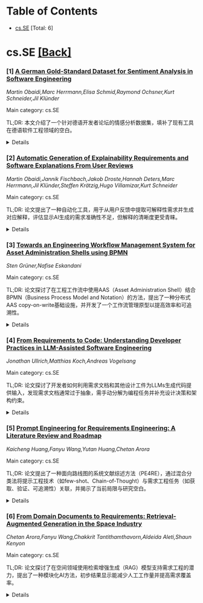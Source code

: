 <div id=toc></div>

# Table of Contents

- [cs.SE](#cs.SE) [Total: 6]


<div id='cs.SE'></div>

# cs.SE [[Back]](#toc)

### [1] [A German Gold-Standard Dataset for Sentiment Analysis in Software Engineering](https://arxiv.org/abs/2507.07325)
*Martin Obaidi,Marc Herrmann,Elisa Schmid,Raymond Ochsner,Kurt Schneider,Jil Klünder*

Main category: cs.SE

TL;DR: 本文介绍了一个针对德语开发者论坛的情感分析数据集，填补了现有工具在德语软件工程领域的空白。


<details>
  <summary>Details</summary>
Motivation: 现有情感分析工具主要基于英语或非德语数据集，缺乏对德语开发者社区的支持。

Method: 从德语开发者论坛提取5,949条语句，由四名德语母语学生基于Shaver情感模型进行六种基本情感的标注。

Result: 标注过程显示出高评分者一致性和可靠性，验证了数据集的有效性和鲁棒性。

Conclusion: 该数据集填补了德语软件工程领域情感分析的空白，并讨论了优化标注和进一步应用的途径。

Abstract: Sentiment analysis is an essential technique for investigating the emotional
climate within developer teams, contributing to both team productivity and
project success. Existing sentiment analysis tools in software engineering
primarily rely on English or non-German gold-standard datasets. To address this
gap, our work introduces a German dataset of 5,949 unique developer statements,
extracted from the German developer forum Android-Hilfe.de. Each statement was
annotated with one of six basic emotions, based on the emotion model by Shaver
et al., by four German-speaking computer science students. Evaluation of the
annotation process showed high interrater agreement and reliability. These
results indicate that the dataset is sufficiently valid and robust to support
sentiment analysis in the German-speaking software engineering community.
Evaluation with existing German sentiment analysis tools confirms the lack of
domain-specific solutions for software engineering. We also discuss approaches
to optimize annotation and present further use cases for the dataset.

</details>


### [2] [Automatic Generation of Explainability Requirements and Software Explanations From User Reviews](https://arxiv.org/abs/2507.07344)
*Martin Obaidi,Jannik Fischbach,Jakob Droste,Hannah Deters,Marc Herrmann,Jil Klünder,Steffen Krätzig,Hugo Villamizar,Kurt Schneider*

Main category: cs.SE

TL;DR: 论文提出了一种自动化工具，用于从用户反馈中提取可解释性需求并生成对应解释，评估显示AI生成的需求准确性不足，但解释的清晰度更受青睐。


<details>
  <summary>Details</summary>
Motivation: 增强透明度、建立用户信任和确保合规性需要可解释性，但现有方法无法系统地将用户反馈转化为结构化需求和解释。

Method: 引入工具支持的自动化方法，从用户评论中提取需求并生成解释，通过工业合作数据集评估效果。

Result: AI生成的需求常缺乏相关性和正确性，但生成的解释在清晰度和风格上更受青睐，正确性仍需人工验证。

Conclusion: 该工作推动了软件系统可解释性需求的自动化生成，并提供了相关数据集支持未来研究。

Abstract: Explainability has become a crucial non-functional requirement to enhance
transparency, build user trust, and ensure regulatory compliance. However,
translating explanation needs expressed in user feedback into structured
requirements and corresponding explanations remains challenging. While existing
methods can identify explanation-related concerns in user reviews, there is no
established approach for systematically deriving requirements and generating
aligned explanations. To contribute toward addressing this gap, we introduce a
tool-supported approach that automates this process. To evaluate its
effectiveness, we collaborated with an industrial automation manufacturer to
create a dataset of 58 user reviews, each annotated with manually crafted
explainability requirements and explanations. Our evaluation shows that while
AI-generated requirements often lack relevance and correctness compared to
human-created ones, the AI-generated explanations are frequently preferred for
their clarity and style. Nonetheless, correctness remains an issue,
highlighting the importance of human validation. This work contributes to the
advancement of explainability requirements in software systems by (1)
introducing an automated approach to derive requirements from user reviews and
generate corresponding explanations, (2) providing empirical insights into the
strengths and limitations of automatically generated artifacts, and (3)
releasing a curated dataset to support future research on the automatic
generation of explainability requirements.

</details>


### [3] [Towards an Engineering Workflow Management System for Asset Administration Shells using BPMN](https://arxiv.org/abs/2507.07468)
*Sten Grüner,Nafise Eskandani*

Main category: cs.SE

TL;DR: 论文探讨了在工程工作流中使用AAS（Asset Administration Shell）结合BPMN（Business Process Model and Notation）的方法，提出了一种分布式AAS copy-on-write基础设施，并开发了一个工作流管理原型以提高效率和可追溯性。


<details>
  <summary>Details</summary>
Motivation: 工业4.0技术的集成对自动化和优化工程流程至关重要，AAS是实现互操作数字孪生的关键。

Method: 结合BPMN定义结构化流程，提出分布式AAS copy-on-write基础设施，开发工作流管理原型。

Result: 提高了工程工作流的效率和可追溯性，增强了安全性和可扩展性。

Conclusion: AAS与BPMN的结合及分布式基础设施为跨组织协作提供了高效、安全的解决方案。

Abstract: The integration of Industry 4.0 technologies into engineering workflows is an
essential step toward automating and optimizing plant and process engineering
processes. The Asset Administration Shell (AAS) serves as a key enabler for
creating interoperable Digital Twins that facilitate engineering data exchange
and automation. This paper explores the use of AAS within engineering
workflows, particularly in combination with Business Process Model and Notation
(BPMN) to define structured and automated processes. We propose a distributed
AAS copy-on-write infrastructure that enhances security and scalability while
enabling seamless cross organizational collaboration. We also introduce a
workflow management prototype automating AAS operations and engineering
workflows, improving efficiency and traceability.

</details>


### [4] [From Requirements to Code: Understanding Developer Practices in LLM-Assisted Software Engineering](https://arxiv.org/abs/2507.07548)
*Jonathan Ullrich,Matthias Koch,Andreas Vogelsang*

Main category: cs.SE

TL;DR: 论文探讨了开发者如何利用需求文档和其他设计工件为LLMs生成代码提供输入，发现需求文档通常过于抽象，需手动分解为编程任务并补充设计决策和架构约束。


<details>
  <summary>Details</summary>
Motivation: 评估生成式LLMs是否可能终结传统软件工程，通过研究开发者如何将需求融入LLMs的代码生成过程。

Method: 访谈了来自14家公司的18名从业者，分析其如何利用需求和设计工件为LLMs生成代码。

Result: 需求文档通常过于抽象，需分解为编程任务并补充设计决策和架构约束才能用于LLMs。

Conclusion: 即使使用LLMs生成代码，基础的需求工程工作仍不可或缺，研究为自动化需求为中心的SE任务提供了理论支持。

Abstract: With the advent of generative LLMs and their advanced code generation
capabilities, some people already envision the end of traditional software
engineering, as LLMs may be able to produce high-quality code based solely on
the requirements a domain expert feeds into the system. The feasibility of this
vision can be assessed by understanding how developers currently incorporate
requirements when using LLMs for code generation-a topic that remains largely
unexplored. We interviewed 18 practitioners from 14 companies to understand how
they (re)use information from requirements and other design artifacts to feed
LLMs when generating code. Based on our findings, we propose a theory that
explains the processes developers employ and the artifacts they rely on. Our
theory suggests that requirements, as typically documented, are too abstract
for direct input into LLMs. Instead, they must first be manually decomposed
into programming tasks, which are then enriched with design decisions and
architectural constraints before being used in prompts. Our study highlights
that fundamental RE work is still necessary when LLMs are used to generate
code. Our theory is important for contextualizing scientific approaches to
automating requirements-centric SE tasks.

</details>


### [5] [Prompt Engineering for Requirements Engineering: A Literature Review and Roadmap](https://arxiv.org/abs/2507.07682)
*Kaicheng Huang,Fanyu Wang,Yutan Huang,Chetan Arora*

Main category: cs.SE

TL;DR: 论文提出了一种面向路线图的系统文献综述方法（PE4RE），通过混合分类法将提示工程技术（如few-shot、Chain-of-Thought）与需求工程任务（如获取、验证、可追溯性）关联，并揭示了当前局限与研究空白。


<details>
  <summary>Details</summary>
Motivation: 当前大型语言模型（LLMs）在需求工程（RE）任务中存在不确定性和不可控性，缺乏有效的提示指导，阻碍了其可信赖应用。

Method: 采用Kitchenham和Petersen的二次研究协议，检索六个数字图书馆，筛选867条记录，分析35项主要研究，提出混合分类法。

Result: 揭示了当前PE4RE的任务、LLM家族和提示类型，并指出了局限性与研究空白。

Conclusion: 提出了逐步路线图，将当前的临时PE原型发展为可重复、实用的工作流程。

Abstract: Advancements in large language models (LLMs) have led to a surge of prompt
engineering (PE) techniques that can enhance various requirements engineering
(RE) tasks. However, current LLMs are often characterized by significant
uncertainty and a lack of controllability. This absence of clear guidance on
how to effectively prompt LLMs acts as a barrier to their trustworthy
implementation in the RE field. We present the first roadmap-oriented
systematic literature review of Prompt Engineering for RE (PE4RE). Following
Kitchenham's and Petersen's secondary-study protocol, we searched six digital
libraries, screened 867 records, and analyzed 35 primary studies. To bring
order to a fragmented landscape, we propose a hybrid taxonomy that links
technique-oriented patterns (e.g., few-shot, Chain-of-Thought) to task-oriented
RE roles (elicitation, validation, traceability). Two research questions, with
five sub-questions, map the tasks addressed, LLM families used, and prompt
types adopted, and expose current limitations and research gaps. Finally, we
outline a step-by-step roadmap showing how today's ad-hoc PE prototypes can
evolve into reproducible, practitioner-friendly workflows.

</details>


### [6] [From Domain Documents to Requirements: Retrieval-Augmented Generation in the Space Industry](https://arxiv.org/abs/2507.07689)
*Chetan Arora,Fanyu Wang,Chakkrit Tantithamthavorn,Aldeida Aleti,Shaun Kenyon*

Main category: cs.SE

TL;DR: 论文探讨了在空间领域使用检索增强生成（RAG）模型支持需求工程的潜力，提出了一种模块化AI方法，初步结果显示能减少人工工作量并提高需求覆盖率。


<details>
  <summary>Details</summary>
Motivation: 空间行业的需求工程复杂且高精度要求高，小型组织难以从非结构化文档中提取可操作需求。

Method: 采用RAG模型预处理文档、分类、检索相关内容，并利用大语言模型生成需求草案。

Result: 初步结果表明该方法能减少人工工作，提高需求覆盖率，并支持轻量级合规对齐。

Conclusion: 论文提出了AI在需求工程中更广泛应用的路线图，旨在降低小型组织参与大型任务的壁垒。

Abstract: Requirements engineering (RE) in the space industry is inherently complex,
demanding high precision, alignment with rigorous standards, and adaptability
to mission-specific constraints. Smaller space organisations and new entrants
often struggle to derive actionable requirements from extensive, unstructured
documents such as mission briefs, interface specifications, and regulatory
standards. In this innovation opportunity paper, we explore the potential of
Retrieval-Augmented Generation (RAG) models to support and (semi-)automate
requirements generation in the space domain. We present a modular, AI-driven
approach that preprocesses raw space mission documents, classifies them into
semantically meaningful categories, retrieves contextually relevant content
from domain standards, and synthesises draft requirements using large language
models (LLMs). We apply the approach to a real-world mission document from the
space domain to demonstrate feasibility and assess early outcomes in
collaboration with our industry partner, Starbound Space Solutions. Our
preliminary results indicate that the approach can reduce manual effort,
improve coverage of relevant requirements, and support lightweight compliance
alignment. We outline a roadmap toward broader integration of AI in RE
workflows, intending to lower barriers for smaller organisations to participate
in large-scale, safety-critical missions.

</details>
